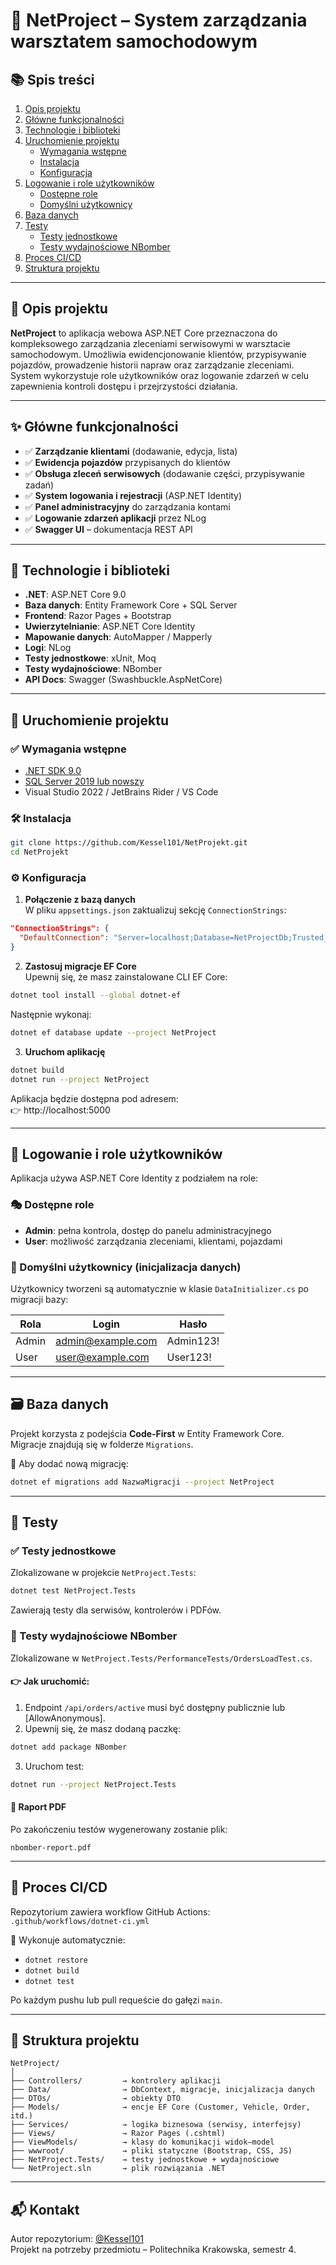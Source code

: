 
# 🚗 **NetProject – System zarządzania warsztatem samochodowym**

## 📚 Spis treści

1. [Opis projektu](#opis-projektu)  
2. [Główne funkcjonalności](#główne-funkcjonalności)  
3. [Technologie i biblioteki](technologie-i-biblioteki)  
4. [Uruchomienie projektu](uruchomienie-projektu)  
   * [Wymagania wstępne](wymagania-wstępne)  
   * [Instalacja](instalacja)  
   * [Konfiguracja](konfiguracja)  
5. [Logowanie i role użytkowników](logowanie-i-role-użytkowników)  
   * [Dostępne role](dostępne-role)  
   * [Domyślni użytkownicy](domyślni-użytkownicy)  
6. [Baza danych](baza-danych)  
7. [Testy](testy)  
   * [Testy jednostkowe](testy-jednostkowe)  
   * [Testy wydajnościowe NBomber](testy-wydajnościowe-nbomber)  
8. [Proces CI/CD](proces-cicd)  
9. [Struktura projektu](struktura-projektu)

---

## 🧾 Opis projektu

**NetProject** to aplikacja webowa ASP.NET Core przeznaczona do kompleksowego zarządzania zleceniami serwisowymi w warsztacie samochodowym. Umożliwia ewidencjonowanie klientów, przypisywanie pojazdów, prowadzenie historii napraw oraz zarządzanie zleceniami. System wykorzystuje role użytkowników oraz logowanie zdarzeń w celu zapewnienia kontroli dostępu i przejrzystości działania.

---

## ✨ Główne funkcjonalności

- ✅ **Zarządzanie klientami** (dodawanie, edycja, lista)  
- ✅ **Ewidencja pojazdów** przypisanych do klientów  
- ✅ **Obsługa zleceń serwisowych** (dodawanie części, przypisywanie zadań)  
- ✅ **System logowania i rejestracji** (ASP.NET Identity)  
- ✅ **Panel administracyjny** do zarządzania kontami  
- ✅ **Logowanie zdarzeń aplikacji** przez NLog  
- ✅ **Swagger UI** – dokumentacja REST API

---

## 🧰 Technologie i biblioteki

- **.NET**: ASP.NET Core 9.0  
- **Baza danych**: Entity Framework Core + SQL Server  
- **Frontend**: Razor Pages + Bootstrap  
- **Uwierzytelnianie**: ASP.NET Core Identity  
- **Mapowanie danych**: AutoMapper / Mapperly  
- **Logi**: NLog  
- **Testy jednostkowe**: xUnit, Moq  
- **Testy wydajnościowe**: NBomber  
- **API Docs**: Swagger (Swashbuckle.AspNetCore)

---

## 🚀 Uruchomienie projektu

### ✅ Wymagania wstępne

- [.NET SDK 9.0](https://dotnet.microsoft.com/en-us/download/dotnet/9.0)
- [SQL Server 2019 lub nowszy](https://www.microsoft.com/sql-server/sql-server-downloads)  
- Visual Studio 2022 / JetBrains Rider / VS Code

### 🛠 Instalacja

```bash
git clone https://github.com/Kessel101/NetProjekt.git
cd NetProjekt
```

### ⚙️ Konfiguracja

1. **Połączenie z bazą danych**  
W pliku `appsettings.json` zaktualizuj sekcję `ConnectionStrings`:

```json
"ConnectionStrings": {
  "DefaultConnection": "Server=localhost;Database=NetProjectDb;Trusted_Connection=True;TrustServerCertificate=True;"
}
```

2. **Zastosuj migracje EF Core**  
Upewnij się, że masz zainstalowane CLI EF Core:

```bash
dotnet tool install --global dotnet-ef
```

Następnie wykonaj:

```bash
dotnet ef database update --project NetProject
```

3. **Uruchom aplikację**

```bash
dotnet build
dotnet run --project NetProject
```

Aplikacja będzie dostępna pod adresem:  
👉 http://localhost:5000

---

## 🔐 Logowanie i role użytkowników

Aplikacja używa ASP.NET Core Identity z podziałem na role:

### 🎭 Dostępne role

- **Admin**: pełna kontrola, dostęp do panelu administracyjnego  
- **User**: możliwość zarządzania zleceniami, klientami, pojazdami  

### 👥 Domyślni użytkownicy (inicjalizacja danych)

Użytkownicy tworzeni są automatycznie w klasie `DataInitializer.cs` po migracji bazy:

| Rola   | Login               | Hasło      |
|--------|---------------------|------------|
| Admin  | admin@example.com   | Admin123!  |
| User   | user@example.com    | User123!   |

---

## 🗃️ Baza danych

Projekt korzysta z podejścia **Code-First** w Entity Framework Core.  
Migracje znajdują się w folderze `Migrations`.

📌 Aby dodać nową migrację:

```bash
dotnet ef migrations add NazwaMigracji --project NetProject
```

---

## 🧪 Testy

### ✅ Testy jednostkowe

Zlokalizowane w projekcie `NetProject.Tests`:

```bash
dotnet test NetProject.Tests
```

Zawierają testy dla serwisów, kontrolerów i PDFów.

### 🚀 Testy wydajnościowe NBomber

Zlokalizowane w `NetProject.Tests/PerformanceTests/OrdersLoadTest.cs`.

#### 👉 Jak uruchomić:

1. Endpoint `/api/orders/active` musi być dostępny publicznie lub [AllowAnonymous].
2. Upewnij się, że masz dodaną paczkę:

```bash
dotnet add package NBomber
```

3. Uruchom test:

```bash
dotnet run --project NetProject.Tests
```

#### 📄 Raport PDF
Po zakończeniu testów wygenerowany zostanie plik:
```
nbomber-report.pdf
```

---

## 🔁 Proces CI/CD

Repozytorium zawiera workflow GitHub Actions:  
`.github/workflows/dotnet-ci.yml`

🔧 Wykonuje automatycznie:

- `dotnet restore`
- `dotnet build`
- `dotnet test`

Po każdym pushu lub pull requeście do gałęzi `main`.

---

## 📁 Struktura projektu

```
NetProject/
│
├── Controllers/         → kontrolery aplikacji
├── Data/                → DbContext, migracje, inicjalizacja danych
├── DTOs/                → obiekty DTO
├── Models/              → encje EF Core (Customer, Vehicle, Order, itd.)
├── Services/            → logika biznesowa (serwisy, interfejsy)
├── Views/               → Razor Pages (.cshtml)
├── ViewModels/          → klasy do komunikacji widok–model
├── wwwroot/             → pliki statyczne (Bootstrap, CSS, JS)
├── NetProject.Tests/    → testy jednostkowe + wydajnościowe
└── NetProject.sln       → plik rozwiązania .NET
```

---

## 📬 Kontakt

Autor repozytorium: [@Kessel101](https://github.com/Kessel101)  
Projekt na potrzeby przedmiotu – Politechnika Krakowska, semestr 4.
